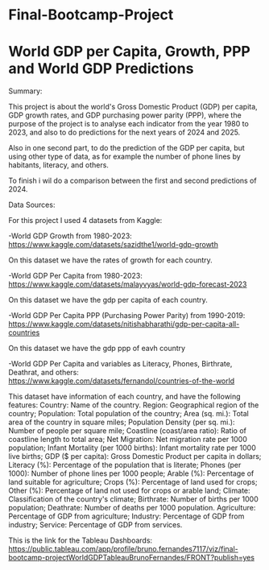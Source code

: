 # Final-Bootcamp-Project

#                                                                                World GDP per Capita, Growth, PPP and World GDP Predictions

Summary: 

This project is about the world's Gross Domestic Product (GDP) per capita, GDP growth rates, and GDP purchasing power parity (PPP), where the purpose of the project is to analyse each indicator from the year 1980 to 2023, and also to do predictions for the next years of 2024 and 2025.

Also in one second part, to do the prediction of the GDP per capita, but using other type of data, as for example the number of phone lines by habitants, literacy, and others.

To finish i wil do a comparison between the first and second predictions of 2024.


Data Sources:

For this project I used 4 datasets from Kaggle:

-World GDP Growth from 1980-2023:
https://www.kaggle.com/datasets/sazidthe1/world-gdp-growth

On this dataset we have the rates of growth for each country. 

-World GDP Per Capita from 1980-2023:
https://www.kaggle.com/datasets/malayvyas/world-gdp-forecast-2023

On this dataset we have the gdp per capita of each country.

-World GDP Per Capita PPP (Purchasing Power Parity) from  1990-2019:
https://www.kaggle.com/datasets/nitishabharathi/gdp-per-capita-all-countries

On this dataset we have the gdp ppp of eavh country 

-World GDP Per Capita and variables as Literacy, Phones, Birthrate, Deathrat, and others: 
https://www.kaggle.com/datasets/fernandol/countries-of-the-world

This dataset have information of each country, and have the following features: Country: Name of the country.
Region: Geographical region of the country;
Population: Total population of the country;
Area (sq. mi.): Total area of the country in square miles;
Population Density (per sq. mi.): Number of people per square mile;
Coastline (coast/area ratio): Ratio of coastline length to total area;
Net Migration: Net migration rate per 1000 population;
Infant Mortality (per 1000 births): Infant mortality rate per 1000 live births;
GDP ($ per capita): Gross Domestic Product per capita in dollars;
Literacy (%): Percentage of the population that is literate;
Phones (per 1000): Number of phone lines per 1000 people;
Arable (%): Percentage of land suitable for agriculture;
Crops (%): Percentage of land used for crops;
Other (%): Percentage of land not used for crops or arable land;
Climate: Classification of the country's climate;
Birthrate: Number of births per 1000 population;
Deathrate: Number of deaths per 1000 population.
Agriculture: Percentage of GDP from agriculture;
Industry: Percentage of GDP from industry;
Service: Percentage of GDP from services.

This is the link for the Tableau Dashboards: 
https://public.tableau.com/app/profile/bruno.fernandes7117/viz/final-bootcamp-projectWorldGDPTableauBrunoFernandes/FRONT?publish=yes 
